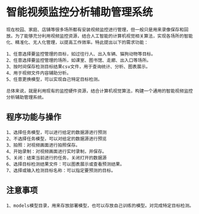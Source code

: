 # 智能视频监控分析辅助管理系统

    现在校园、家庭、店铺等很多场所都有安装视频监控进行管理，但一般只是用来录像保存和回放。为了能够充分利用视频监控资源，结合人工智能的计算机视觉相关算法，实现各场所的智能化、精准化、无人化管理，以提高工作效率。特此提出以下的需求功能：

    1、任意选择要监控管理的目标，如过往行人、出入车辆、猫狗动物等目标。
    2、任意选择要监控管理的场所，如课室、图书馆、走廊、出入口等场所。
    3、按时间保存检测目标结果csv文件，用于查询统计、分析、图表展示。
    4、用于视频文件内容辅助分析。
    5、任意更换模型，可以实现自己特定目标检测。

    总体来说，就是利用现有的监控硬件资源，结合计算机视觉算法，构建一个通用的智能视频监控分析辅助管理系统。


## 程序功能与操作
    1、选择任务模型，可以进行给定的数据源进行预测
    2、不选择任务模型，可以对给定的数据源进行预览
    3、拍照：对视频画面进行拍照保存。
    4、开始录制：对视频画面进行实时录制，并保存。
    5、关闭：结束当前进行的任务，关闭打开的数据源
    6、选择目标检测结果文件：可以图表展示或查看预测结果。
    7、选择或输入检测目标名称：可以指定要预测的目标。

## 注意事项
    1、models模型目录，用来存放部署模型，也可以存放自己训练的模型。对完成特定目标检测。
